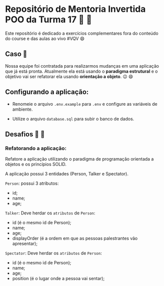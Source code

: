 # Repositório de Mentoria Invertida POO da Turma **17** :book: :rocket:

Este repositório é dedicado a exercícios complementares fora do conteúdo do course e das aulas ao vivo #VQV :smile:

## Caso :thinking:

Nossa equipe foi contratada para realizarmos mudanças em uma aplicação que já está pronta. Atualmente ela está usando o **paradigma estrutural** e o objetivo vai ser refatorar ela usando **orientação a objeto**. :wink: :smile:

## Configurando a aplicação:

- Renomeie o arquivo ```.env.example``` para ```.env``` e configure as variáveis de ambiente.

- Utilize o arquivo ```database.sql``` para subir o banco de dados.


## Desafios :thinking: :eyes:

### Refatorando a aplicação:

Refatore a aplicação utilizando o paradigma de  programação orientada a objetos e os princípios SOLID.

A aplicação possui 3 entidades (Person, Talker e Spectator).

`Person`: possui 3 atributos:
  - id;
  - name;
  - age;

`Talker`: Deve herdar os `atributos` de `Person`:
  - id (é o mesmo id de Person);
  - name;
  - age;
  - displayOrder (é a ordem em que as pessoas palestrantes vão apresentar);

`Spectator`: Deve herdar os `atributos` de `Person`:
  - id (é o mesmo id de Person);
  - name;
  - age;
  - position (é o lugar onde a pessoa vai sentar);
